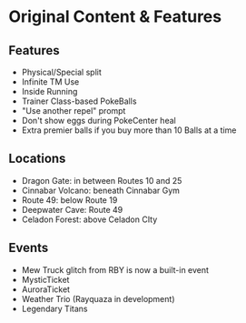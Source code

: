 # Original Content & Features
## Features
- Physical/Special split
- Infinite TM Use
- Inside Running
- Trainer Class-based PokeBalls
- "Use another repel" prompt
- Don't show eggs during PokeCenter heal
- Extra premier balls if you buy more than 10 Balls at a time
## Locations
- Dragon Gate: in between Routes 10 and 25
- Cinnabar Volcano: beneath Cinnabar Gym
- Route 49: below Route 19
- Deepwater Cave: Route 49
- Celadon Forest: above Celadon CIty
## Events
- Mew Truck glitch from RBY is now a built-in event
- MysticTicket
- AuroraTicket
- Weather Trio (Rayquaza in development)
- Legendary Titans